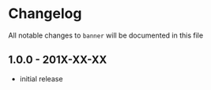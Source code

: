 # Changelog

All notable changes to `banner` will be documented in this file

## 1.0.0 - 201X-XX-XX

- initial release
